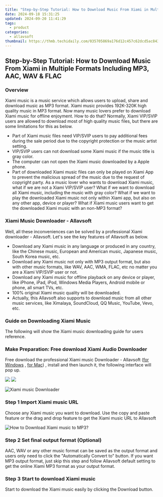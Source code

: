 ```yaml
---
title: "Step-by-Step Tutorial: How to Download Music From Xiami in Multiple Formats Including MP3, AAC, WAV & FLAC"
date: 2024-09-18 15:31:25
updated: 2024-09-20 11:41:29
tags:
  - product
categories:
  - allavsoft
thumbnail: https://thmb.techidaily.com/035705869a176d12c457c62dcd5ac8433382a242da2e6ee8d5c9aeccc24af52d.jpg
---
```


## Step-by-Step Tutorial: How to Download Music From Xiami in Multiple Formats Including MP3, AAC, WAV & FLAC

### Overview

Xiami music is a music service which allows users to upload, share and download music as MP3 format. Xiami music provides 192K-320K high quality music in MP3 format. Now many music lovers prefer to download Xiami music for offline enjoyment. How to do that? Normally, Xiami VIP/SVIP users are allowed to download most of high quality music files, but there are some limitations for this as below.

* Part of Xiami music files need VIP/SVIP users to pay additional fees during the sale period due to the copyright protection or the music artist setting.
* VIP/SVIP users can not download some Xiami music if the music title is gray color.
* The computer can not open the Xiami music downloaded by a Apple phone.
* Part of downloaded Xiami music files can only be played on Xiami App to prevent the malicious spread of the music due to the request of copyright party. As a music lover who wants to download Xiami music, what if we are not a Xiami VIP/SVIP user? What if we want to download all Xiami music, including the music with gray color? What if we want to play the downloaded Xiami music not only within Xiami app, but also on any other app, device or player? What if Xiami music users want to get the downloaded Xiami music with an non-MP3 format?

### Xiami Music Downloader - Allavsoft

Well, all these inconveniences can be solved by a professional Xiami downloader - Allavsoft. Let's see the key features of Allavsoft as below.

* Download any Xiami music in any language or produced in any country, like the Chinese music, European and American music, Japanese music, South Korea music, etc.
* Download any Xiami music not only with MP3 output format, but also with other music formats, like WAV, AAC, WMA, FLAC, etc no matter you are a Xiami VIP/SVIP user or not.
* Download any Xiami music for offline playback on any device or player, like iPhone, iPad, iPod, Windows Media Players, Android mobile or phone, all smart TVs, etc.
* 100% original Xiami music quality will be downloaded.
* Actually, this Allavsoft also supports to download music from all other music services, like Ximalaya, SoundCloud, QQ Music, YouTube, Vevo, etc.

### Guide on Downloading Xiami Music

The following will show the Xiami music downloading guide for users reference.

### Make Preparation: Free download Xiami Audio Downloader

Free download the professional Xiami music Downloader - Allavsoft ([for Windows](https://tools.techidaily.com/allavsoft/products/) , [for Mac](https://tools.techidaily.com/allavsoft/products/)) , install and then launch it, the following interface will pop up.

[![](https://www.allavsoft.com/how-to/../images/how-to/free-download-win.jpg)](https://tools.techidaily.com/allavsoft/products/) [![](https://www.allavsoft.com/how-to/../images/how-to/free-download-mac.jpg)](https://tools.techidaily.com/allavsoft/products/)

![Xiami music Downloader](https://www.allavsoft.com/how-to/../images/allavsoft/screen-shot-600.jpg)

### Step 1 Import Xiami music URL

Choose any Xiami music you want to download. Use the copy and paste feature or the drag and drop feature to get the Xiami music URL to Allavsoft

![How to Download Xiami music to MP3?](https://www.allavsoft.com/how-to/../images/how-to/download-rtmp-video/download-rtmp-video.jpg)

### Step 2 Set final output format (Optional)

AAC, WAV or any other music format can be saved as the output format and users only need to click the "Automatically Convert to" button. If you want MP3 output format, just skip this step and follow Allavsoft default setting to get the online Xiami MP3 format as your output format.

### Step 3 Start to download Xiami music

Start to download the Xiami music easily by clicking the Download button.

<ins class="adsbygoogle"
     style="display:block"
     data-ad-format="autorelaxed"
     data-ad-client="ca-pub-7571918770474297"
     data-ad-slot="1223367746"></ins>



<ins class="adsbygoogle"
     style="display:block"
     data-ad-client="ca-pub-7571918770474297"
     data-ad-slot="8358498916"
     data-ad-format="auto"
     data-full-width-responsive="true"></ins>
